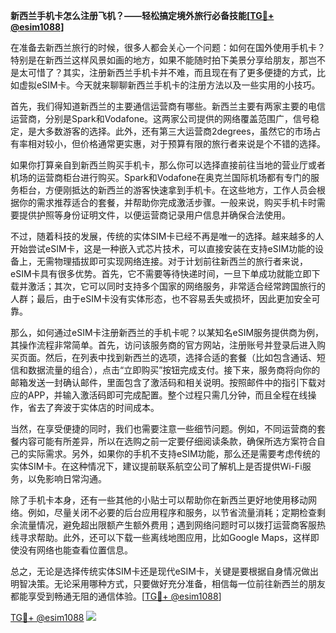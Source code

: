 **新西兰手机卡怎么注册飞机？——轻松搞定境外旅行必备技能[[TG💪+ @esim1088](https://t.me/s/esim1088)]**

在准备去新西兰旅行的时候，很多人都会关心一个问题：如何在国外使用手机卡？特别是在新西兰这样风景如画的地方，如果不能随时拍下美景分享给朋友，那岂不是太可惜了？其实，注册新西兰手机卡并不难，而且现在有了更多便捷的方式，比如虚拟eSIM卡。今天就来聊聊新西兰手机卡的注册方法以及一些实用的小技巧。

首先，我们得知道新西兰的主要通信运营商有哪些。新西兰主要有两家主要的电信运营商，分别是Spark和Vodafone。这两家公司提供的网络覆盖范围广，信号稳定，是大多数游客的选择。此外，还有第三大运营商2degrees，虽然它的市场占有率相对较小，但价格通常更实惠，对于预算有限的旅行者来说是个不错的选择。

如果你打算亲自到新西兰购买手机卡，那么你可以选择直接前往当地的营业厅或者机场的运营商柜台进行购买。Spark和Vodafone在奥克兰国际机场都有专门的服务柜台，方便刚抵达的新西兰的游客快速拿到手机卡。在这些地方，工作人员会根据你的需求推荐适合的套餐，并帮助你完成激活步骤。一般来说，购买手机卡时需要提供护照等身份证明文件，以便运营商记录用户信息并确保合法使用。

不过，随着科技的发展，传统的实体SIM卡已经不再是唯一的选择。越来越多的人开始尝试eSIM卡，这是一种嵌入式芯片技术，可以直接安装在支持eSIM功能的设备上，无需物理插拔即可实现网络连接。对于计划前往新西兰的旅行者来说，eSIM卡具有很多优势。首先，它不需要等待快递时间，一旦下单成功就能立即下载并激活；其次，它可以同时支持多个国家的网络服务，非常适合经常跨国旅行的人群；最后，由于eSIM卡没有实体形态，也不容易丢失或损坏，因此更加安全可靠。

那么，如何通过eSIM卡注册新西兰的手机卡呢？以某知名eSIM服务提供商为例，其操作流程非常简单。首先，访问该服务商的官方网站，注册账号并登录后进入购买页面。然后，在列表中找到新西兰的选项，选择合适的套餐（比如包含通话、短信和数据流量的组合），点击“立即购买”按钮完成支付。接下来，服务商将向你的邮箱发送一封确认邮件，里面包含了激活码和相关说明。按照邮件中的指引下载对应的APP，并输入激活码即可完成配置。整个过程只需几分钟，而且全程在线操作，省去了奔波于实体店的时间成本。

当然，在享受便捷的同时，我们也需要注意一些细节问题。例如，不同运营商的套餐内容可能有所差异，所以在选购之前一定要仔细阅读条款，确保所选方案符合自己的实际需求。另外，如果你的手机不支持eSIM功能，那么还是需要考虑传统的实体SIM卡。在这种情况下，建议提前联系航空公司了解机上是否提供Wi-Fi服务，以免影响日常沟通。

除了手机卡本身，还有一些其他的小贴士可以帮助你在新西兰更好地使用移动网络。例如，尽量关闭不必要的后台应用程序和服务，以节省流量消耗；定期检查剩余流量情况，避免超出限额产生额外费用；遇到网络问题时可以拨打运营商客服热线寻求帮助。此外，还可以下载一些离线地图应用，比如Google Maps，这样即使没有网络也能查看位置信息。

总之，无论是选择传统实体SIM卡还是现代eSIM卡，关键是要根据自身情况做出明智决策。无论采用哪种方式，只要做好充分准备，相信每一位前往新西兰的朋友都能享受到畅通无阻的通信体验。[[TG💪+ @esim1088](https://t.me/s/esim1088)]

[TG💪+ @esim1088](https://t.me/s/esim1088) ![](https://i.postimg.cc/4NQfJmqS/Snipaste-2025-05-13-00-14-12.png)